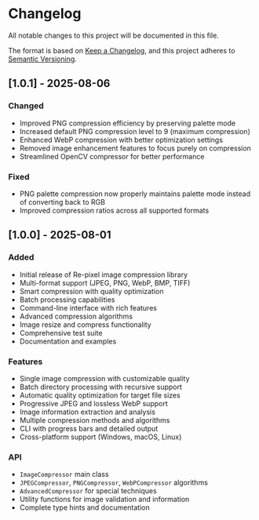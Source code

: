 # Changelog

All notable changes to this project will be documented in this file.

The format is based on [Keep a Changelog](https://keepachangelog.com/en/1.0.0/),
and this project adheres to [Semantic Versioning](https://semver.org/spec/v2.0.0.html).

## [1.0.1] - 2025-08-06

### Changed
- Improved PNG compression efficiency by preserving palette mode
- Increased default PNG compression level to 9 (maximum compression)
- Enhanced WebP compression with better optimization settings
- Removed image enhancement features to focus purely on compression
- Streamlined OpenCV compressor for better performance

### Fixed
- PNG palette compression now properly maintains palette mode instead of converting back to RGB
- Improved compression ratios across all supported formats

## [1.0.0] - 2025-08-01

### Added
- Initial release of Re-pixel image compression library
- Multi-format support (JPEG, PNG, WebP, BMP, TIFF)
- Smart compression with quality optimization
- Batch processing capabilities
- Command-line interface with rich features
- Advanced compression algorithms
- Image resize and compress functionality
- Comprehensive test suite
- Documentation and examples

### Features
- Single image compression with customizable quality
- Batch directory processing with recursive support
- Automatic quality optimization for target file sizes
- Progressive JPEG and lossless WebP support
- Image information extraction and analysis
- Multiple compression methods and algorithms
- CLI with progress bars and detailed output
- Cross-platform support (Windows, macOS, Linux)

### API
- `ImageCompressor` main class
- `JPEGCompressor`, `PNGCompressor`, `WebPCompressor` algorithms
- `AdvancedCompressor` for special techniques
- Utility functions for image validation and information
- Complete type hints and documentation
